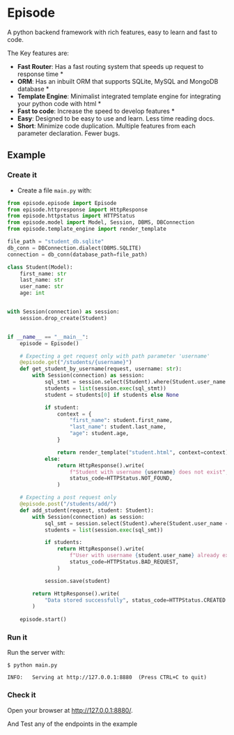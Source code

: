 # Episode

A python backend framework with rich features, easy to learn and fast to code.

The Key features are:

* **Fast Router**: Has a fast routing system that speeds up request to response time *
* **ORM**: Has an inbuilt ORM that supports SQLite, MySQL and MongoDB database *
* **Template Engine**: Minimalist integrated template engine for integrating your python code with html *
* **Fast to code**: Increase the speed to develop features *
* **Easy**: Designed to be easy to use and learn. Less time reading docs.
* **Short**: Minimize code duplication. Multiple features from each parameter declaration. Fewer bugs.

## Example

### Create it

* Create a file `main.py` with:

```Python
from episode.episode import Episode
from episode.httpresponse import HttpResponse
from episode.httpstatus import HTTPStatus
from episode.model import Model, Session, DBMS, DBConnection
from episode.template_engine import render_template

file_path = "student_db.sqlite"
db_conn = DBConnection.dialect(DBMS.SQLITE)
connection = db_conn(database_path=file_path)

class Student(Model):
    first_name: str
    last_name: str
    user_name: str
    age: int


with Session(connection) as session:
    session.drop_create(Student)


if __name__ == "__main__":
    episode = Episode()

    # Expecting a get request only with path parameter 'username'
    @episode.get("/students/{username}")
    def get_student_by_username(request, username: str):
        with Session(connection) as session:
            sql_stmt = session.select(Student).where(Student.user_name == username)
            students = list(session.exec(sql_stmt))
            student = students[0] if students else None

            if student:
                context = {
                    "first_name": student.first_name,
                    "last_name": student.last_name,
                    "age": student.age,
                }

                return render_template("student.html", context=context)
            else:
                return HttpResponse().write(
                    f"Student with username {username} does not exist",
                    status_code=HTTPStatus.NOT_FOUND,
                )

    # Expecting a post request only
    @episode.post("/students/add/")
    def add_student(request, student: Student):
        with Session(connection) as session:
            sql_smt = session.select(Student).where(Student.user_name == student.user_name)
            students = list(session.exec(sql_smt))

            if students:
                return HttpResponse().write(
                    f"User with username {student.user_name} already exist",
                    status_code=HTTPStatus.BAD_REQUEST,
                )

            session.save(student)

        return HttpResponse().write(
            "Data stored successfully", status_code=HTTPStatus.CREATED
        )
    
    episode.start()
```


### Run it

Run the server with:

<div class="termy">

```console
$ python main.py

INFO:   Serving at http://127.0.0.1:8880  (Press CTRL+C to quit)
```

</div>


### Check it

Open your browser at <a href="http://127.0.0.1:8880/" class="external-link" target="_blank">http://127.0.0.1:8880/</a>.

And Test any of the endpoints in the example
